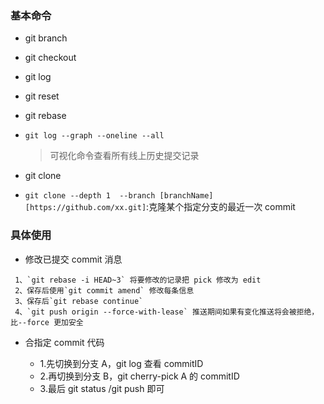 ### 基本命令

- git branch
- git checkout
- git log
- git reset
- git rebase
- `git log --graph --oneline --all`
  > 可视化命令查看所有线上历史提交记录
- git clone

- `git clone --depth 1  --branch [branchName] [https://github.com/xx.git]`:克隆某个指定分支的最近一次 commit

### 具体使用

- 修改已提交 commit 消息

```
 1、`git rebase -i HEAD~3` 将要修改的记录把 pick 修改为 edit
 2、保存后使用`git commit amend` 修改每条信息
 3、保存后`git rebase continue`
 4、`git push origin --force-with-lease` 推送期间如果有变化推送将会被拒绝，比--force 更加安全
```

- 合指定 commit 代码

  - 1.先切换到分支 A，git log 查看 commitID
  - 2.再切换到分支 B，git cherry-pick A 的 commitID
  - 3.最后 git status /git push 即可
